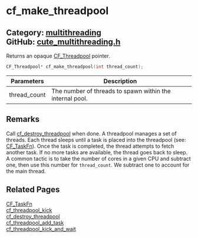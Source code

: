[](../header.md ':include')

# cf_make_threadpool

Category: [multithreading](https://github.com/RandyGaul/cute_framework/blob/master/docs/api_reference?id=multithreading)  
GitHub: [cute_multithreading.h](https://github.com/RandyGaul/cute_framework/blob/master/include/cute_multithreading.h)  
---

Returns an opaque [CF_Threadpool](https://github.com/RandyGaul/cute_framework/blob/master/docs/multithreading/cf_threadpool.md) pointer.

```cpp
CF_Threadpool* cf_make_threadpool(int thread_count);
```

Parameters | Description
--- | ---
thread_count | The number of threads to spawn within the internal pool.

## Remarks

Call [cf_destroy_threadpool](https://github.com/RandyGaul/cute_framework/blob/master/docs/multithreading/cf_destroy_threadpool.md) when done. A threadpool manages a set of threads. Each thread sleeps until a task is placed
into the threadpool (see: [CF_TaskFn](https://github.com/RandyGaul/cute_framework/blob/master/docs/multithreading/cf_taskfn.md)). Once the task is completed, the thread attempts to fetch another task. If no more
tasks are available, the thread goes back to sleep. A common tactic is to take the number of cores in a given CPU and
subtract one, then use this number for `thread_count`. We subtract one to account for the main thread.

## Related Pages

[CF_TaskFn](https://github.com/RandyGaul/cute_framework/blob/master/docs/multithreading/cf_taskfn.md)  
[cf_threadpool_kick](https://github.com/RandyGaul/cute_framework/blob/master/docs/multithreading/cf_threadpool_kick.md)  
[cf_destroy_threadpool](https://github.com/RandyGaul/cute_framework/blob/master/docs/multithreading/cf_destroy_threadpool.md)  
[cf_threadpool_add_task](https://github.com/RandyGaul/cute_framework/blob/master/docs/multithreading/cf_threadpool_add_task.md)  
[cf_threadpool_kick_and_wait](https://github.com/RandyGaul/cute_framework/blob/master/docs/multithreading/cf_threadpool_kick_and_wait.md)  
